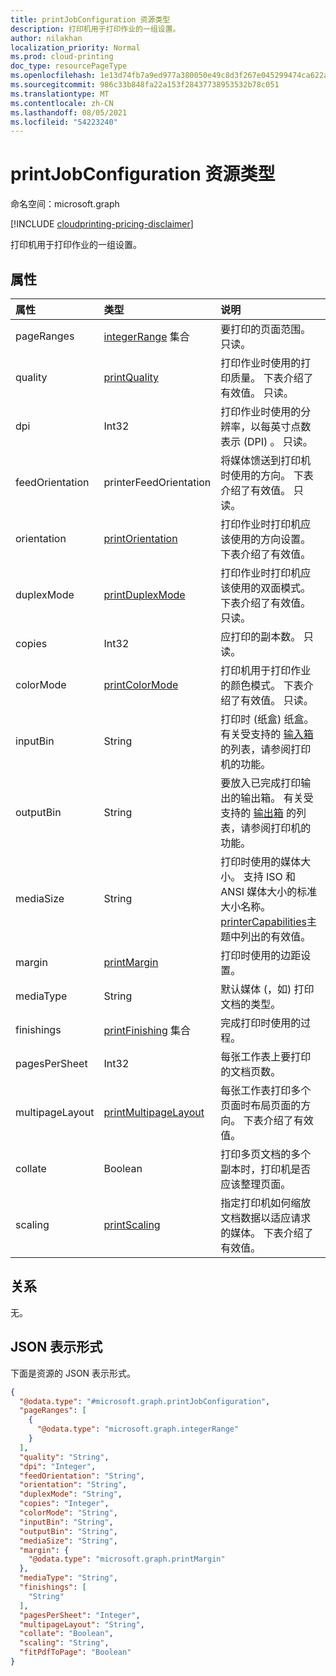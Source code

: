```yaml
---
title: printJobConfiguration 资源类型
description: 打印机用于打印作业的一组设置。
author: nilakhan
localization_priority: Normal
ms.prod: cloud-printing
doc_type: resourcePageType
ms.openlocfilehash: 1e13d74fb7a9ed977a380050e49c8d3f267e045299474ca622aa408d738a4562
ms.sourcegitcommit: 986c33b848fa22a153f28437738953532b78c051
ms.translationtype: MT
ms.contentlocale: zh-CN
ms.lasthandoff: 08/05/2021
ms.locfileid: "54223240"
---
```

# <a name="printjobconfiguration-resource-type"></a>printJobConfiguration 资源类型

命名空间：microsoft.graph

[!INCLUDE [cloudprinting-pricing-disclaimer](../../includes/cloudprinting-pricing-disclaimer.md)]

打印机用于打印作业的一组设置。

## <a name="properties"></a>属性
|属性|类型|说明|
|:---|:---|:---|
|pageRanges|[integerRange](integerrange.md) 集合|要打印的页面范围。 只读。|
|quality|[printQuality](enums.md#printquality-values)|打印作业时使用的打印质量。 下表介绍了有效值。 只读。|
|dpi|Int32|打印作业时使用的分辨率，以每英寸点数表示 (DPI) 。 只读。|
|feedOrientation|printerFeedOrientation|将媒体馈送到打印机时使用的方向。 下表介绍了有效值。 只读。|
|orientation|[printOrientation](enums.md#printorientation-values)|打印作业时打印机应该使用的方向设置。 下表介绍了有效值。|
|duplexMode|[printDuplexMode](enums.md#printduplexmode-values)|打印作业时打印机应该使用的双面模式。 下表介绍了有效值。 只读。|
|copies|Int32|应打印的副本数。 只读。|
|colorMode|[printColorMode](enums.md#printcolormode-values)|打印机用于打印作业的颜色模式。 下表介绍了有效值。 只读。|
|inputBin|String|打印时 (纸盒) 纸盒。 有关受支持的 [输入箱](printercapabilities.md) 的列表，请参阅打印机的功能。|
|outputBin|String|要放入已完成打印输出的输出箱。 有关受支持的 [输出箱](printercapabilities.md) 的列表，请参阅打印机的功能。|
|mediaSize|String|打印时使用的媒体大小。 支持 ISO 和 ANSI 媒体大小的标准大小名称。 [printerCapabilities](printercapabilities.md#mediasizes-values)主题中列出的有效值。|
|margin|[printMargin](printmargin.md)|打印时使用的边距设置。|
|mediaType|String|默认媒体 (，如) 打印文档的类型。|
|finishings|[printFinishing](enums.md#printfinishing-values) 集合|完成打印时使用的过程。|
|pagesPerSheet|Int32|每张工作表上要打印的文档页数。
|multipageLayout|[printMultipageLayout](enums.md#printmultipagelayout-values)|每张工作表打印多个页面时布局页面的方向。 下表介绍了有效值。|
|collate|Boolean|打印多页文档的多个副本时，打印机是否应该整理页面。|
|scaling|[printScaling](enums.md#printscaling-values)|指定打印机如何缩放文档数据以适应请求的媒体。 下表介绍了有效值。|

## <a name="relationships"></a>关系
无。

## <a name="json-representation"></a>JSON 表示形式
下面是资源的 JSON 表示形式。
<!-- {
  "blockType": "resource",
  "@odata.type": "microsoft.graph.printJobConfiguration"
}
-->
``` json
{
  "@odata.type": "#microsoft.graph.printJobConfiguration",
  "pageRanges": [
    {
      "@odata.type": "microsoft.graph.integerRange"
    }
  ],
  "quality": "String",
  "dpi": "Integer",
  "feedOrientation": "String",
  "orientation": "String",
  "duplexMode": "String",
  "copies": "Integer",
  "colorMode": "String",
  "inputBin": "String",
  "outputBin": "String",
  "mediaSize": "String",
  "margin": {
    "@odata.type": "microsoft.graph.printMargin"
  },
  "mediaType": "String",
  "finishings": [
    "String"
  ],
  "pagesPerSheet": "Integer",
  "multipageLayout": "String",
  "collate": "Boolean",
  "scaling": "String",
  "fitPdfToPage": "Boolean"
}
```

